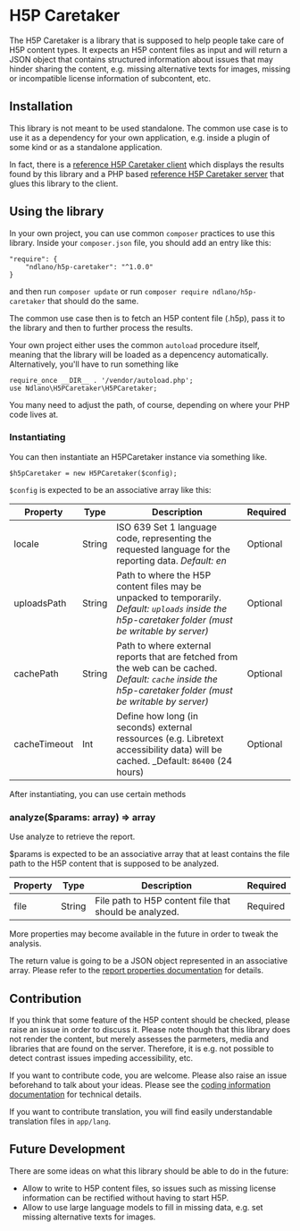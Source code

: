 # H5P Caretaker
The H5P Caretaker is a library that is supposed to help people take care of H5P content types. It expects an H5P content files as input and will return a JSON object that contains structured information about issues that may hinder sharing the content, e.g. missing alternative texts for images, missing or incompatible license information of subcontent, etc.

## Installation
This library is not meant to be used standalone. The common use case is to use it as a dependency for your own application, e.g. inside a plugin of some kind or as a standalone application.

In fact, there is a [reference H5P Caretaker client](https://github.com/ndlano/h5p-caretaker-client)
which displays the results found by this library and a PHP based [reference H5P Caretaker server](https://github.com/ndlano/h5p-caretaker-server) that glues this library to the client.

## Using the library
In your own project, you can use common `composer` practices to use this library. Inside your `composer.json` file, you should add an entry like this:

```
"require": {
    "ndlano/h5p-caretaker": "^1.0.0"
}
```

and then run `composer update` or run `composer require ndlano/h5p-caretaker` that should do the same.

The common use case then is to fetch an H5P content file (.h5p), pass it to the library and then to further process the results.

Your own project either uses the common `autoload` procedure itself, meaning that the library will be loaded as a depencency automatically. Alternatively, you'll have to run something like

```
require_once __DIR__ . '/vendor/autoload.php';
use Ndlano\H5PCaretaker\H5PCaretaker;
```

You many need to adjust the path, of course, depending on where your PHP code lives at.

### Instantiating
You can then instantiate an H5PCaretaker instance via something like.
```
$h5pCaretaker = new H5PCaretaker($config);
```

`$config` is expected to be an associative array like this:

| __Property__ | __Type__ | __Description__                                                                                                                                             | __Required__ |
| ------------ | -------- | ----------------------------------------------------------------------------------------------------------------------------------------------------------- | ------------ |
| locale       | String   | ISO 639 Set 1 language code, representing the requested language for the reporting data. _Default: en_                                                      | Optional     |
| uploadsPath  | String   | Path to where the H5P content files may be unpacked to temporarily. _Default: `uploads` inside the h5p-caretaker folder (must be writable by server)_       | Optional     |
| cachePath    | String   | Path to where external reports that are fetched from the web can be cached. _Default: `cache` inside the h5p-caretaker folder (must be writable by server)_ | Optional     |
| cacheTimeout | Int      | Define how long (in seconds) external ressources (e.g. Libretext accessibility data) will be cached. _Default: `86400` (24 hours)                           | Optional     |

After instantiating, you can use certain methods

### analyze($params: array) => array
Use analyze to retrieve the report.

$params is expected to be an associative array that at least contains the file path to the H5P content that is supposed to be analyzed.

| __Property__ | __Type__ | __Description__                                        | __Required__ |
| ------------ | -------- | ------------------------------------------------------ | ------------ |
| file         | String   | File path to H5P content file that should be analyzed. | Required     |

More properties may become available in the future in order to tweak the analysis.

The return value is going to be a JSON object represented in an associative array. Please refer to the [report properties documentation](docs/report-properties.md) for details.

## Contribution
If you think that some feature of the H5P content should be checked, please raise an issue in order to discuss it. Please note though that this library does not render the content, but merely assesses the parmeters, media and libraries that are found on the server. Therefore, it is e.g. not possible to detect contrast issues impeding accessibility, etc.

If you want to contribute code, you are welcome. Please also raise an issue beforehand to talk about your ideas. Please see the [coding information documentation](docs/coding-information.md) for technical details.

If you want to contribute translation, you will find easily understandable translation files in `app/lang`.

## Future Development
There are some ideas on what this library should be able to do in the future:
- Allow to write to H5P content files, so issues such as missing license information can be rectified without having to start H5P.
- Allow to use large language models to fill in missing data, e.g. set missing alternative texts for images.
